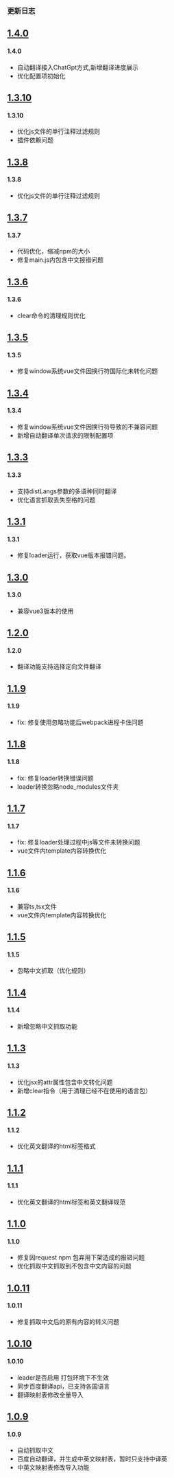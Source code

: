 ### 更新日志
<a name="1.4.0"></a>
## [1.4.0](https://github.com/hujinbin/webpack-i18n-loader/tree/v1.4.0)

#### 1.4.0

* 自动翻译接入ChatGpt方式,新增翻译进度展示
* 优化配置项初始化


<a name="1.3.10"></a>
## [1.3.10](https://github.com/hujinbin/webpack-i18n-loader/tree/v1.3.10)

#### 1.3.10

* 优化js文件的单行注释过滤规则
* 插件依赖问题


<a name="1.3.8"></a>
## [1.3.8](https://github.com/hujinbin/webpack-i18n-loader/tree/v1.3.8)

#### 1.3.8

* 优化js文件的单行注释过滤规则


<a name="1.3.7"></a>
## [1.3.7](https://github.com/hujinbin/webpack-i18n-loader/tree/v1.3.7)

#### 1.3.7

* 代码优化，缩减npm的大小
* 修复main.js内包含中文报错问题


<a name="1.3.6"></a>
## [1.3.6](https://github.com/hujinbin/webpack-i18n-loader/tree/v1.3.6)

#### 1.3.6

* clear命令的清理规则优化


<a name="1.3.5"></a>
## [1.3.5](https://github.com/hujinbin/webpack-i18n-loader/tree/v1.3.5)

#### 1.3.5

* 修复window系统vue文件因换行符国际化未转化问题


<a name="1.3.4"></a>
## [1.3.4](https://github.com/hujinbin/webpack-i18n-loader/tree/v1.3.4)

#### 1.3.4

* 修复window系统vue文件因换行符导致的不兼容问题
* 新增自动翻译单次请求的限制配置项


<a name="1.3.3"></a>
## [1.3.3](https://github.com/hujinbin/webpack-i18n-loader/tree/v1.3.3)

#### 1.3.3

* 支持distLangs参数的多语种同时翻译
* 优化语言抓取丢失空格的问题


<a name="1.3.1"></a>
## [1.3.1](https://github.com/hujinbin/webpack-i18n-loader/tree/v1.3.1)

#### 1.3.1

* 修复loader运行，获取vue版本报错问题。


<a name="1.3.0"></a>
## [1.3.0](https://github.com/hujinbin/webpack-i18n-loader/tree/v1.3.0)

#### 1.3.0

* 兼容vue3版本的使用


<a name="1.2.0"></a>
## [1.2.0](https://github.com/hujinbin/webpack-i18n-loader/tree/v1.2.0)

#### 1.2.0

* 翻译功能支持选择定向文件翻译


<a name="1.1.9"></a>
## [1.1.9](https://github.com/hujinbin/webpack-i18n-loader/tree/v1.1.9)

#### 1.1.9

* fix: 修复使用忽略功能后webpack进程卡住问题


<a name="1.1.8"></a>
## [1.1.8](https://github.com/hujinbin/webpack-i18n-loader/tree/v1.1.8)

#### 1.1.8

* fix: 修复loader转换错误问题
* loader转换忽略node_modules文件夹


<a name="1.1.7"></a>
## [1.1.7](https://github.com/hujinbin/webpack-i18n-loader/tree/v1.1.7)

#### 1.1.7

* fix: 修复loader处理过程中js等文件未转换问题
* vue文件内template内容转换优化


<a name="1.1.6"></a>
## [1.1.6](https://github.com/hujinbin/webpack-i18n-loader/tree/v1.1.6)

#### 1.1.6

* 兼容ts,tsx文件
* vue文件内template内容转换优化


<a name="1.1.5"></a>
## [1.1.5](https://github.com/hujinbin/webpack-i18n-loader/tree/v1.1.5)

#### 1.1.5

* 忽略中文抓取（优化规则）


<a name="1.1.4"></a>
## [1.1.4](https://github.com/hujinbin/webpack-i18n-loader/tree/v1.1.4)

#### 1.1.4

* 新增忽略中文抓取功能


<a name="1.1.3"></a>
## [1.1.3](https://github.com/hujinbin/webpack-i18n-loader/tree/v1.1.3)

#### 1.1.3

* 优化jsx的attr属性包含中文转化问题
* 新增clear指令（用于清理已经不在使用的语言包）


<a name="1.1.2"></a>
## [1.1.2](https://github.com/hujinbin/webpack-i18n-loader/tree/v1.1.2)

#### 1.1.2

* 优化英文翻译的html标签格式


<a name="1.1.1"></a>
## [1.1.1](https://github.com/hujinbin/webpack-i18n-loader/tree/v1.1.1)

#### 1.1.1

* 优化英文翻译的html标签和英文翻译规范


<a name="1.1.0"></a>
## [1.1.0](https://github.com/hujinbin/webpack-i18n-loader/tree/v1.1.0)

#### 1.1.0

* 修复因request npm 包弃用下架造成的报错问题
* 优化抓取中文抓取到不包含中文内容的问题


<a name="1.0.11"></a>
## [1.0.11](https://github.com/hujinbin/webpack-i18n-loader/tree/v1.0.11)

#### 1.0.11

* 修复抓取中文后的原有内容的转义问题



<a name="1.0.10"></a>
## [1.0.10](https://github.com/hujinbin/webpack-i18n-loader/tree/v1.0.10)

#### 1.0.10

* leader是否启用 打包环境下不生效
* 同步百度翻译api，已支持各国语言
* 翻译映射表修改全量导入



<a name="1.0.9"></a>
## [1.0.9](https://github.com/hujinbin/webpack-i18n-loader/tree/v1.0.9)

#### 1.0.9

* 自动抓取中文
* 百度自动翻译，并生成中英文映射表，暂时只支持中译英
* 中英文映射表修改导入功能




